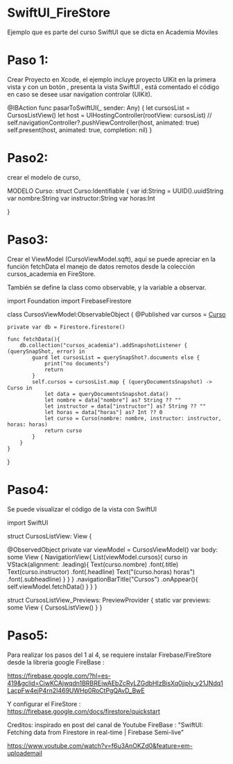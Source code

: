 # SwiftUI_FireStore
Ejemplo que es parte del curso SwiftUI que se dicta en Academia Móviles

# Paso 1:
Crear Proyecto en Xcode, el ejemplo incluye proyecto UIKit en la primera vista y con un botón , presenta la vista SwiftUI , está comentado el código en caso se desee usar navigation controlar (UIKit).

@IBAction func pasarToSwiftUI(_ sender: Any) {
        let cursosList = CursosListView()
        let host = UIHostingController(rootView: cursosList)
//        self.navigationController?.pushViewController(host, animated: true)
        self.present(host, animated: true, completion: nil)
    }

# Paso2:
crear el modelo de curso, 

MODELO Curso:
struct Curso:Identifiable {
    var id:String = UUID().uuidString
    var nombre:String
    var instructor:String
    var horas:Int
    
}

# Paso3:
Crear el ViewModel (CursoViewModel.sqft), aquí se puede apreciar en la función fetchData el manejo de datos remotos desde la colección cursos_academia en FireStore.

También se define la class como observable, y la variable a observar.

import Foundation
import FirebaseFirestore

class CursosViewModel:ObservableObject {
  @Published  var cursos = [Curso]()
    
    private var db = Firestore.firestore()
    
    func fetchData(){
        db.collection("cursos_academia").addSnapshotListener { (querySnapShot, error) in
            guard let cursosList = querySnapShot?.documents else {
                print("no documents")
                return
            }
            self.cursos = cursosList.map { (queryDocumentsSnapshot) -> Curso in
                let data = queryDocumentsSnapshot.data()
                let nombre = data["nombre"] as? String ?? ""
                let instructor = data["instructor"] as? String ?? ""
                let horas = data["horas"] as? Int ?? 0
                let curso = Curso(nombre: nombre, instructor: instructor, horas: horas)
                return curso
            }
        }
    }
}





# Paso4: 
Se puede visualizar el código de la vista con SwiftUI 

import SwiftUI

struct CursosListView: View {

 @ObservedObject private  var viewModel = CursosViewModel()
    var body: some View {
        NavigationView{
            List(viewModel.cursos){ curso in
                VStack(alignment: .leading){
                    Text(curso.nombre)
                        .font(.title)
                    Text(curso.instructor)
                        .font(.headline)
                    Text("\(curso.horas) horas")
                        .font(.subheadline)
                }
            }
        }
        .navigationBarTitle("Cursos")
        .onAppear(){
            self.viewModel.fetchData()
        }
    }
}

struct CursosListView_Previews: PreviewProvider {
    static var previews: some View {
        CursosListView()
    }
}



# Paso5: 
Para realizar los pasos del 1 al 4, se requiere instalar Firebase/FireStore desde la libreria google  FireBase :

https://firebase.google.com/?hl=es-419&gclid=CjwKCAjwqdn1BRBREiwAEbZcRyLZGdbHIzBisXq0jjply_y21JNdq1LacpFw4ejP4rn2I469UWHp0RoCtPgQAvD_BwE

Y configurar el FireStore :
https://firebase.google.com/docs/firestore/quickstart

Creditos: inspirado en post del canal de Youtube FireBase : "SwiftUI: Fetching data from Firestore in real-time | Firebase Semi-live"

https://www.youtube.com/watch?v=f6u3AnOKZd0&feature=em-uploademail

